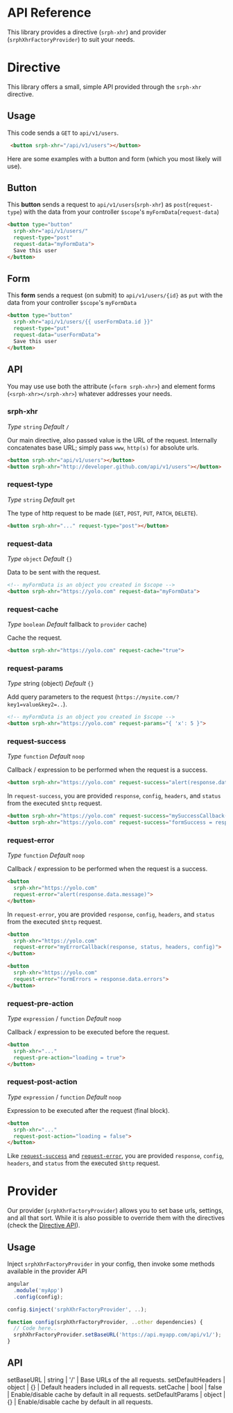 API Reference
=====

This library provides a directive (```srph-xhr```) and provider (```srphXhrFactoryProvider```) to suit your needs.

# Directive

This library offers a small, simple API provided through the ```srph-xhr``` directive.

## Usage

This code sends a ```GET``` to ```api/v1/users```.

```html
 <button srph-xhr="/api/v1/users"></button>
```

Here are some examples with a button and form (which you most likely will use).

## Button

This **button** sends a request to ```api/v1/users```(```srph-xhr```) as ```post```(```request-type```) with the data from your controller ```$scope```'s ```myFormData```(```request-data```)

```html
<button type="button"
  srph-xhr="api/v1/users/"
  request-type="post"
  request-data="myFormData">
  Save this user
</button>
```

## Form

This **form** sends a request (on submit) to ```api/v1/users/{id}``` as ```put``` with the data from your controller ```$scope```'s ```myFormData```

```html
<button type="button"
  srph-xhr="api/v1/users/{{ userFormData.id }}"
  request-type="put"
  request-data="userFormData">
  Save this user
</button>
```

## API

You may use use both the attribute (```<form srph-xhr>```) and element forms (```<srph-xhr></srph-xhr>```) whatever addresses your needs.

### srph-xhr
*Type* ```string```
*Default* ```/```

Our main directive, also passed value is the URL of the request. Internally concatenates base URL; simply pass ```www```, ```http(s)``` for absolute urls.

```html
<button srph-xhr="api/v1/users"></button>
<button srph-xhr="http://developer.github.com/api/v1/users"></button>
```

### request-type
*Type* ```string``` 
*Default* ```get```

The type of http request to be made (```GET```, ```POST```, ```PUT```, ```PATCH```, ```DELETE```).

```html
<button srph-xhr="..." request-type="post"></button>
```

### request-data
*Type* ```object```
*Default* ```{}```

Data to be sent with the request.

```html
<!-- myFormData is an object you created in $scope -->
<button srph-xhr="https://yolo.com" request-data="myFormData">
```

### request-cache
*Type* ```boolean```
*Default* fallback to ```provider``` cache)

Cache the request.

```html
<button srph-xhr="https://yolo.com" request-cache="true">
```

### request-params
*Type* string (object)
*Default* ```{}```

Add query parameters to the request (```https://mysite.com/?key1=value&key2=..```).

```html
<!-- myFormData is an object you created in $scope -->
<button srph-xhr="https://yolo.com" request-params="{ 'x': 5 }">
```

### request-success
*Type* ```function```
*Default* ```noop```

Callback / expression to be performed when the request is a success.

```html
<button srph-xhr="https://yolo.com" request-success="alert(response.data.message)">
```

In ```request-success```, you are provided ```response```, ```config```, ```headers```, and ```status``` from the executed ```$http``` request.

```html
<button srph-xhr="https://yolo.com" request-success="mySuccessCallback(response, status, headers, config)">
<button srph-xhr="https://yolo.com" request-success="formSuccess = response.data.message">
```

### request-error
*Type* ```function```
*Default* ```noop```

Callback / expression to be performed when the request is a success.

```html
<button
  srph-xhr="https://yolo.com"
  request-error="alert(response.data.message)">
</button>
```

In ```request-error```, you are provided ```response```, ```config```, ```headers```, and ```status``` from the executed ```$http``` request.

```html
<button
  srph-xhr="https://yolo.com"
  request-error="myErrorCallback(response, status, headers, config)">
</button>

<button
  srph-xhr="https://yolo.com"
  request-error="formErrors = response.data.errors">
</button>
```

### request-pre-action
*Type* ```expression``` / ```function```
*Default* ```noop```

Callback / expression to be executed before the request.

```html
<button
  srph-xhr="..."
  request-pre-action="loading = true">
</button>
```

### request-post-action
*Type* ```expression``` / ```function```
*Default* ```noop```

Expression to be executed after the request (final block).

```html
<button
  srph-xhr="..."
  request-post-action="loading = false">
</button>
```

Like [```request-success```]() and [```request-error```](), you are provided ```response```, ```config```, ```headers```, and ```status``` from the executed ```$http``` request.

# Provider

Our provider (```srphXhrFactoryProvider```) allows you to set base urls, settings, and all that sort. While it is also possible to override them with the directives (check the [Directive API](#api-reference-directive-api)).

## Usage

Inject ```srphXhrFactoryProvider``` in your config, then invoke some methods available in the provider API

```javascript
angular
  .module('myApp')
  .config(config);

config.$inject('srphXhrFactoryProvider', ..);

function config(srphXhrFactoryProvider, ..other dependencies) {
  // Code here..
  srphXhrFactoryProvider.setBaseURL('https://api.myapp.com/api/v1/');
}
```

## API

setBaseURL | string | '/' | Base URLs of the all requests. 
setDefaultHeaders | object | {} | Default headers included in all requests.
setCache | bool | false | Enable/disable cache by default in all requests.
setDefaultParams | object | {} | Enable/disable cache by default in all requests.